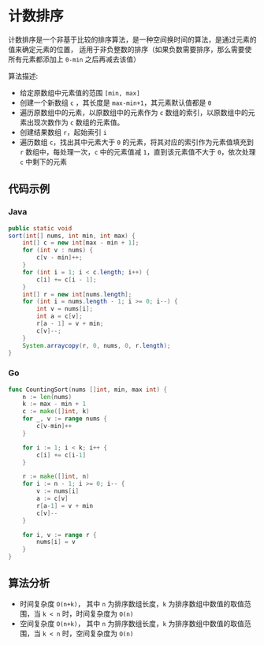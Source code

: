 # 计数排序

计数排序是一个非基于比较的排序算法，是一种空间换时间的算法，是通过元素的值来确定元素的位置， 适用于非负整数的排序（如果负数需要排序，那么需要使所有元素都添加上 `0-min` 之后再减去该值）

算法描述:

-   给定原数组中元素值的范围 `[min, max]`
-   创建一个新数组 `c` ，其长度是 `max-min+1`，其元素默认值都是 `0`
-   遍历原数组中的元素，以原数组中的元素作为 `c` 数组的索引，以原数组中的元素出现次数作为 `c` 数组的元素值。
-   创建结果数组 `r`，起始索引 `i`
-   遍历数组 `c`，找出其中元素大于 `0` 的元素，将其对应的索引作为元素值填充到 `r` 数组中，每处理一次，`c` 中的元素值减 `1`，直到该元素值不大于 `0`，依次处理 `c` 中剩下的元素

## 代码示例

<!-- tabs:start -->

### **Java**

```java
public static void
sort(int[] nums, int min, int max) {
    int[] c = new int[max - min + 1];
    for (int v : nums) {
        c[v - min]++;
    }
    for (int i = 1; i < c.length; i++) {
        c[i] += c[i - 1];
    }
    int[] r = new int[nums.length];
    for (int i = nums.length - 1; i >= 0; i--) {
        int v = nums[i];
        int a = c[v];
        r[a - 1] = v + min;
        c[v]--;
    }
    System.arraycopy(r, 0, nums, 0, r.length);
}
```

### **Go**

```go
func CountingSort(nums []int, min, max int) {
	n := len(nums)
	k := max - min + 1
	c := make([]int, k)
	for _, v := range nums {
		c[v-min]++
	}

	for i := 1; i < k; i++ {
		c[i] += c[i-1]
	}

	r := make([]int, n)
	for i := n - 1; i >= 0; i-- {
		v := nums[i]
		a := c[v]
		r[a-1] = v + min
		c[v]--
	}

	for i, v := range r {
		nums[i] = v
	}
}
```

<!-- tabs:end -->

## 算法分析

-   时间复杂度 `O(n+k)`， 其中 `n` 为排序数组长度，`k` 为排序数组中数值的取值范围，当 `k < n` 时，时间复杂度为 `O(n)`
-   空间复杂度 `O(n+k)`， 其中 `n` 为排序数组长度，`k` 为排序数组中数值的取值范围，当 `k < n` 时，空间复杂度为 `O(n)`
